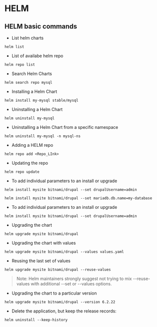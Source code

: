 # HELM

## HELM basic commands

* List helm charts

```
helm list
```

* List of availabe helm repo

```
helm repo list
```
* Search Helm Charts

```
helm search repo mysql
```

* Installing a Helm Chart

```
helm install my-mysql stable/mysql
```

* Uninstalling a Helm Chart

```
helm uninstall my-mysql
```

* Uninstalling a Helm Chart from a specific namespace

```
helm uninstall my-mysql -n mysql-ns
```

* Adding a HELM repo

```
helm repo add <Repo_LInk>
```

* Updating the repo

```
helm repo update
```

* To add individual parameters to an install or upgrade

```
helm install mysite bitnami/drupal --set drupalUsername=admin
```

```
helm install mysite bitnami/drupal --set mariadb.db.name=my-database
```

* To add individual parameters to an install or upgrade

```
helm install mysite bitnami/drupal --set drupalUsername=admin
```

* Upgrading the chart

```
helm upgrade mysite bitnami/drupal
```

* Upgrading the chart with values

```
helm upgrade mysite bitnami/drupal --values values.yaml
```

* Reusing the last set of values

```
helm upgrade mysite bitnami/drupal --reuse-values
```
> Note: Helm maintainers strongly suggest not trying to mix --reuse-values with additional --set or --values options.
* Upgrading the chart to a particular version

```
helm upgrade mysite bitnami/drupal --version 6.2.22
```

* Delete the application, but keep the release records:

```
helm uninstall --keep-history
```

